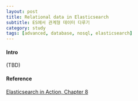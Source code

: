 ```yaml
---
layout: post
title: Relational data in Elasticsearch
subtitle: ES에서 관계형 데이터 다루기
category: study
tags: [advanced, database, nosql, elasticsearch]
---
```

<h4>Intro</h4>
(TBD)


<h4>Reference</h4>

[Elasticsearch in Action, Chapter 8](http://acornpub.co.kr/book/elasticsearch-in-action)<br/>
<br/><br/><br/>